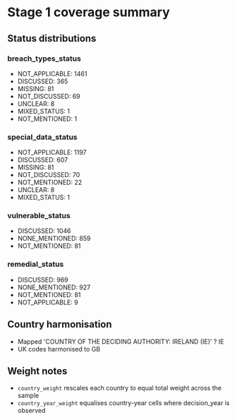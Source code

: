 # Stage 1 coverage summary

## Status distributions
### breach_types_status
- NOT_APPLICABLE: 1461
- DISCUSSED: 365
- MISSING: 81
- NOT_DISCUSSED: 69
- UNCLEAR: 8
- MIXED_STATUS: 1
- NOT_MENTIONED: 1

### special_data_status
- NOT_APPLICABLE: 1197
- DISCUSSED: 607
- MISSING: 81
- NOT_DISCUSSED: 70
- NOT_MENTIONED: 22
- UNCLEAR: 8
- MIXED_STATUS: 1

### vulnerable_status
- DISCUSSED: 1046
- NONE_MENTIONED: 859
- NOT_MENTIONED: 81

### remedial_status
- DISCUSSED: 969
- NONE_MENTIONED: 927
- NOT_MENTIONED: 81
- NOT_APPLICABLE: 9

## Country harmonisation
- Mapped 'COUNTRY OF THE DECIDING AUTHORITY: IRELAND (IE)' ? IE
- UK codes harmonised to GB

## Weight notes
- `country_weight` rescales each country to equal total weight across the sample
- `country_year_weight` equalises country-year cells where decision_year is observed
